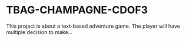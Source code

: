# TBAG-CHAMPAGNE-CDOF3
This project is about a text-based adventure game. The player will have multiple decision to make...
